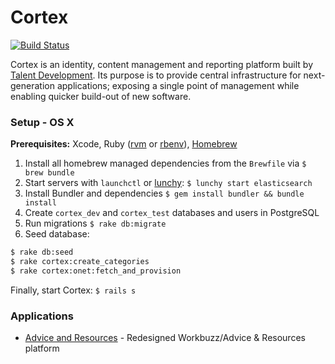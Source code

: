# Cortex

[![Build Status](https://magnum.travis-ci.com/cb-talent-development/cortex.svg?token=sAtZ4frpstZnGHoeyxTz&branch=master)](https://magnum.travis-ci.com/cb-talent-development/cortex)

Cortex is an identity, content management and reporting platform built by [Talent Development][td-github]. Its purpose is to provide central infrastructure for next-generation applications; exposing a single point of management while enabling quicker build-out of new software.

### Setup - OS X

**Prerequisites:** Xcode, Ruby ([rvm](https://rvm.io/) or [rbenv](https://github.com/sstephenson/rbenv)), [Homebrew](http://brew.sh/)

1. Install all homebrew managed dependencies from the `Brewfile` via `$ brew bundle`
2. Start servers with `launchctl` or [lunchy](https://github.com/eddiezane/lunchy): `$ lunchy start elasticsearch`
3. Install Bundler and dependencies `$ gem install bundler && bundle install`
4. Create `cortex_dev` and `cortex_test` databases and users in PostgreSQL
5. Run migrations `$ rake db:migrate`
6. Seed database:

```sh
$ rake db:seed
$ rake cortex:create_categories
$ rake cortex:onet:fetch_and_provision
```
Finally, start Cortex: `$ rails s`

### Applications

- [Advice and Resources](https://github.com/cb-talent-development/advice-and-resources) - Redesigned Workbuzz/Advice & Resources platform

[td-github]: https://github.com/cb-talent-development "Talent Development on GitHub"
